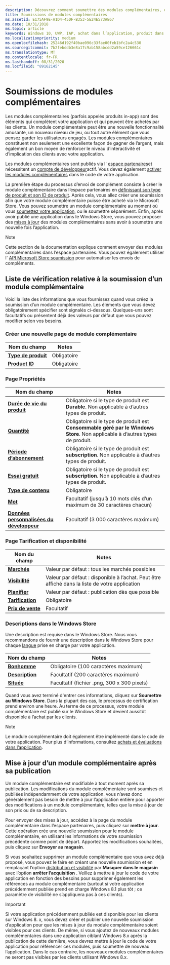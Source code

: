 ```yaml
---
description: Découvrez comment soumettre des modules complémentaires, également appelés produits dans l’application, en tant qu’éléments supplémentaires pour votre application que les clients peuvent acheter.
title: Soumissions de modules complémentaires
ms.assetid: E175AF9E-A1D4-45DF-B353-5E24E573AE67
ms.date: 10/31/2018
ms.topic: article
keywords: Windows 10, UWP, IAP, achat dans l’application, produit dans l’application, introduction aux IAP
ms.localizationpriority: medium
ms.openlocfilehash: 25246d192f40bae096c33fae00feb1bfc2a4c530
ms.sourcegitcommit: 7b2febddb3e8a17c9ab158abcdd2a59ce126661c
ms.translationtype: MT
ms.contentlocale: fr-FR
ms.lasthandoff: 08/31/2020
ms.locfileid: "89162145"
---
```

# <a name="add-on-submissions"></a>Soumissions de modules complémentaires

Les modules complémentaires (parfois appelés produits in-app) sont des éléments qui complètent votre application et qui peuvent être achetés par les clients. Un module complémentaire peut être une nouvelle fonctionnalité amusante, un nouveau niveau de jeu, ou tout autre élément que vous pensez garder les utilisateurs engagés. Les modules complémentaires constituent non seulement une excellente façon de gagner de l’argent, mais également un bon moyen de renforcer le niveau d’interactivité et d’implication des clients avec votre application.

Les modules complémentaires sont publiés via l' [espace partenaires](https://partner.microsoft.com/dashboard)et nécessitent un [compte de développeur](https://developer.microsoft.com/store/register)actif. Vous devez également [activer les modules complémentaires](../monetize/in-app-purchases-and-trials.md) dans le code de votre application.

La première étape du processus d’envoi de complément consiste à créer le module complémentaire dans l’espace partenaires en [définissant son type de produit et son ID de produit](set-your-add-on-product-id.md). Après cela, vous allez créer une soumission afin que votre module complémentaire puisse être acheté via le Microsoft Store. Vous pouvez soumettre un module complémentaire au moment où vous [soumettez votre application](app-submissions.md), ou le soumettre séparément. Enfin, après avoir publié une application dans le Windows Store, vous pouvez proposer des [mises à jour](#updating-an-add-on-after-publication) des modules complémentaires sans avoir à soumettre une nouvelle fois l’application.

> [!NOTE]
> Cette section de la documentation explique comment envoyer des modules complémentaires dans l’espace partenaires. Vous pouvez également utiliser l' [API Microsoft Store soumission](../monetize/create-and-manage-submissions-using-windows-store-services.md) pour automatiser les envois de compléments.


## <a name="checklist-for-submitting-an-add-on"></a>Liste de vérification relative à la soumission d’un module complémentaire

Voici la liste des informations que vous fournissez quand vous créez la soumission d’un module complémentaire. Les éléments que vous devez obligatoirement spécifier sont signalés ci-dessous. Quelques-uns sont facultatifs ou présentent déjà des valeurs par défaut que vous pouvez modifier selon vos besoins.


### <a name="create-a-new-add-on-page"></a>Créer une nouvelle page de module complémentaire

| Nom du champ                    | Notes                            |
|-------------------------------|----------------------------------|
| [**Type de produit**](set-your-add-on-product-id.md#product-type)      | Obligatoire |  
| [**Product ID**](set-your-add-on-product-id.md#product-id)          | Obligatoire |        


### <a name="properties-page"></a>Page Propriétés

| Nom du champ                    | Notes                              |   
|-------------------------------|------------------------------------|
| [**Durée de vie du produit**](enter-add-on-properties.md#product-lifetime)  | Obligatoire si le type de produit est **Durable**. Non applicable à d’autres types de produit. |
| [**Quantité**](enter-add-on-properties.md#quantity)  | Obligatoire si le type de produit est **Consommable géré par le Windows Store**. Non applicable à d’autres types de produit. |
| [**Période d’abonnement**](enter-add-on-properties.md#subscription-period)          | Obligatoire si le type de produit est **subscription**. Non applicable à d’autres types de produit.       |  
| [**Essai gratuit**](enter-add-on-properties.md#free-trial)          | Obligatoire si le type de produit est **subscription**. Non applicable à d’autres types de produit.       |
| [**Type de contenu**](enter-add-on-properties.md#content-type)          | Obligatoire    |               
| [**Mot**](enter-add-on-properties.md#keywords)                  | Facultatif (jusqu’à 10 mots clés d’un maximum de 30 caractères chacun) |
| [**Données personnalisées du développeur**](enter-add-on-properties.md#custom-developer-data)   | Facultatif (3 000 caractères maximum)            |


### <a name="pricing-and-availability-page"></a>Page Tarification et disponibilité

| Nom du champ                    | Notes                                       |
|-------------------------------|---------------------------------------------|
| [**Marchés**](set-add-on-pricing-and-availability.md#markets)  | Valeur par défaut : tous les marchés possibles |
| [**Visibilité**](set-add-on-pricing-and-availability.md#visibility)   | Valeur par défaut : disponible à l’achat. Peut être affiché dans la liste de votre application |
| [**Planifier**](set-add-on-pricing-and-availability.md#schedule)    | Valeur par défaut : publication dès que possible
| [**Tarification**](set-add-on-pricing-and-availability.md#pricing)                | Obligatoire                                    |
| [**Prix de vente**](put-apps-and-add-ons-on-sale.md)               | Facultatif                    |


### <a name="store-listings"></a>Descriptions dans le Windows Store

Une description est requise dans le Windows Store. Nous vous recommandons de fournir une description dans le Windows Store pour chaque [langue](create-add-on-store-listings.md#store-listing-languages) prise en charge par votre application.

| Nom du champ                    | Notes                                       |
|-------------------------------|---------------------------------------------|
| [**Bonhomme**](create-add-on-store-listings.md#title)                    | Obligatoire (100 caractères maximum)           |
| [**Description**](create-add-on-store-listings.md#description)       | Facultatif (200 caractères maximum)            |
| [**Située**](create-add-on-store-listings.md#icon)                    | Facultatif (fichier .png, 300 x 300 pixels)            |


Quand vous avez terminé d'entrer ces informations, cliquez sur **Soumettre au Windows Store**. Dans la plupart des cas, le processus de certification prend environ une heure. Au terme de ce processus, votre module complémentaire est publié sur le Windows Store et devient aussitôt disponible à l’achat par les clients.

> [!NOTE]
> Le module complémentaire doit également être implémenté dans le code de votre application. Pour plus d’informations, consultez [achats et évaluations dans l’application](../monetize/in-app-purchases-and-trials.md).


## <a name="updating-an-add-on-after-publication"></a>Mise à jour d’un module complémentaire après sa publication

Un module complémentaire est modifiable à tout moment après sa publication. Les modifications du module complémentaire sont soumises et publiées indépendamment de votre application. vous n’avez donc généralement pas besoin de mettre à jour l’application entière pour apporter des modifications à un module complémentaire, telles que la mise à jour de son prix ou de sa description.

Pour envoyer des mises à jour, accédez à la page du module complémentaire dans l’espace partenaires, puis cliquez sur **mettre à jour**. Cette opération crée une nouvelle soumission pour le module complémentaire, en utilisant les informations de votre soumission précédente comme point de départ. Apportez les modifications souhaitées, puis cliquez sur **Envoyer au magasin**.

Si vous souhaitez supprimer un module complémentaire que vous avez déjà proposé, vous pouvez le faire en créant une nouvelle soumission et en remplaçant l’option [distribution et visibilité](set-add-on-pricing-and-availability.md) par **Masquer dans le magasin** avec l’option **arrêter l’acquisition** . Veillez à mettre à jour le code de votre application en fonction des besoins pour supprimer également les références au module complémentaire (surtout si votre application précédemment publiée prend en charge Windows 8.1 plus tôt ; ce paramètre de visibilité ne s’appliquera pas à ces clients).

> [!IMPORTANT]
> Si votre application précédemment publiée est disponible pour les clients sur Windows 8. x, vous devez créer et publier une nouvelle soumission d’application pour que les mises à jour du module complémentaire soient visibles pour ces clients. De même, si vous ajoutez de nouveaux modules complémentaires dans une application ciblant Windows 8.x après la publication de cette dernière, vous devrez mettre à jour le code de votre application pour référencer ces modules, puis soumettre de nouveau l’application. Dans le cas contraire, les nouveaux modules complémentaires ne seront pas visibles par les clients utilisant Windows 8.x.
